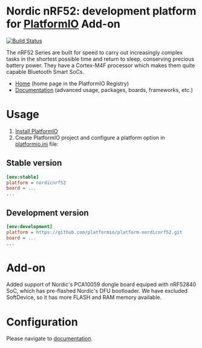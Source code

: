 # Nordic nRF52: development platform for [PlatformIO](https://platformio.org) Add-on

[![Build Status](https://github.com/platformio/platform-nordicnrf52/workflows/Examples/badge.svg)](https://github.com/platformio/platform-nordicnrf52/actions)

The nRF52 Series are built for speed to carry out increasingly complex tasks in the shortest possible time and return to sleep, conserving precious battery power. They have a Cortex-M4F processor which makes them quite capable Bluetooth Smart SoCs.

* [Home](https://registry.platformio.org/platforms/platformio/nordicnrf52) (home page in the PlatformIO Registry)
* [Documentation](https://docs.platformio.org/page/platforms/nordicnrf52.html) (advanced usage, packages, boards, frameworks, etc.)

# Usage

1. [Install PlatformIO](https://platformio.org)
2. Create PlatformIO project and configure a platform option in [platformio.ini](https://docs.platformio.org/page/projectconf.html) file:

## Stable version

```ini
[env:stable]
platform = nordicnrf52
board = ...
...
```

## Development version

```ini
[env:development]
platform = https://github.com/platformio/platform-nordicnrf52.git
board = ...
...
```
# Add-on
Added support of Nordic's PCA10059 dongle board equiped with nRF52840 SoC, which has pre-flashed Nordic's DFU bootloader. We have excluded SoftDevice, so it has more FLASH and RAM memory available.

# Configuration

Please navigate to [documentation](https://docs.platformio.org/page/platforms/nordicnrf52.html).
